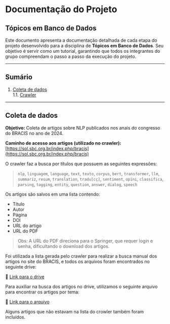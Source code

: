 # Documentação do Projeto

## Tópicos em Banco de Dados

Este documento apresenta a documentação detalhada de cada etapa do projeto desenvolvido para a disciplina de **Tópicos em Banco de Dados**. Seu objetivo é servir como um tutorial, garantindo que todos os integrantes do grupo compreendam o passo a passo da execução do projeto.

---

## Sumário

1. [Coleta de dados](#coleta-de-dados)  
   1.1. [Crawler](#crawler)

---

## Coleta de dados

**Objetivo:** Coleta de artigos sobre NLP publicados nos anais do congresso do BRACIS no ano de 2024.

**Caminho de acesso aos artigos (utilizado no crawler):**  
[https://sol.sbc.org.br/index.php/bracis](https://sol.sbc.org.br/index.php/bracis)

O crawler faz a busca por títulos que possuem as seguintes expressões:

> `nlp`, `linguagem`, `language`, `text`, `texto`, `corpus`, `bert`, `transformer`, `llm`, `summariz`, `resum`, `translation`, `tradu[cç]`, `sentiment`, `opini`, `classifica`, `parsing`, `tagging`, `entity`, `question`, `answer`, `dialog`, `speech`

Os artigos são salvos em uma lista contendo:

- Título  
- Autor  
- Página  
- DOI  
- URL do artigo  
- URL do PDF

> Obs: A URL do PDF direciona para o Springer, que requer login e senha, dificultando o download dos artigos.

Foi utilizada a lista gerada pelo crawler para realizar a busca manual dos artigos no site do BRACIS, e todos os arquivos foram encontrados no seguinte drive:

🔗 [Link para o drive](https://drive.google.com/drive/folders/1WaGDb_3rEzs38MXeRXYyVVB7b0M0CBVC)

Para auxiliar na busca dos artigos no drive, utilizamos o seguinte arquivo para encontrar os artigos por tema:

🔗 [Link para o arquivo](https://drive.google.com/file/d/18VVKUG2H9K-i3GeqGUtburhT-Ez1XJwA/view)

Alguns artigos que não estavam na lista do crowler também foram incluídos.
